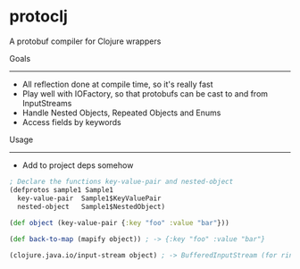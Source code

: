 protoclj
========

A protobuf compiler for Clojure wrappers

Goals
_____
* All reflection done at compile time, so it's really fast
* Play well with IOFactory, so that protobufs can be cast to and from InputStreams
* Handle Nested Objects, Repeated Objects and Enums
* Access fields by keywords

Usage
_____
* Add to project deps somehow

```clojure
; Declare the functions key-value-pair and nested-object
(defprotos sample1 Sample1
  key-value-pair  Sample1$KeyValuePair
  nested-object   Sample1$NestedObject)
  
(def object (key-value-pair {:key "foo" :value "bar"}))

(def back-to-map (mapify object)) ; -> {:key "foo" :value "bar"}

(clojure.java.io/input-stream object) ; -> BufferedInputStream (for ring)
```
